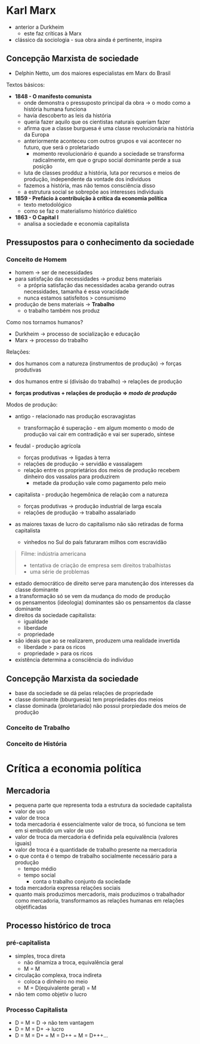 # Karl Marx
- anterior a Durkheim
  - este faz críticas à Marx
- clássico da sociologia - sua obra ainda é pertinente, inspira

## Concepção Marxista de sociedade
- Delphin Netto, um dos maiores especialistas em Marx do Brasil

Textos básicos:
- **1848 - O manifesto comunista**
  - onde demonstra o pressuposto principal da obra -> o modo como a história humana funciona
  - havia descoberto as leis da história
  - queria fazer aquilo que os cientistas naturais queriam fazer
  - afirma que a classe burguesa é uma classe revolucionária na história da Europa
  - anteriormente aconteceu com outros grupos e vai acontecer no futuro, que será o proletariado 
    - momento revolucionário é quando a sociedade se transforma radicalmente, em que o grupo social dominante perde a sua posição
  - luta de classes prodduz a história, luta por recursos e meios de produção, independente da vontade dos indivíduos
  - fazemos a história, mas não temos consciência disso
  - a estrutura social se sobrepõe aos interesses individuais
- **1859 - Prefácio à contribuição à crítica da economia política**
  - texto metodológico
  - como se faz o materialismo histórico dialético
- **1863 - O Capital I**
  - analisa a sociedade e economia capitalista


## Pressupostos para o conhecimento da sociedade

### Conceito de Homem
- homem ->  ser de necessidades
- para satisfação das necessidades -> produz bens materiais
  - a própria satisfação das necessidades acaba gerando outras necessidades, tamanha é essa voracidade
  - nunca estamos satisfeitos > consumismo
- produção de bens materiais -> **Trabalho**
  - o trabalho também nos produz


Como nos tornamos humanos?
- Durkheim -> processo de socialização e educação
- Marx -> processo do trabalho

Relações:
- dos humanos com a natureza (instrumentos de produção) -> forças produtivas
- dos humanos entre si (divisão do trabalho) -> relações de produção


- **forças produtivas + relações de produção => *modo de produção***

Modos de produção:
- antigo - relacionado nas produção escravagistas
  - transformação é superação - em algum momento o modo de produção vai cair em contradição e vai ser superado, síntese
- feudal - produção agrícola
  - forças produtivas -> ligadas à terra
  - relações de produção -> servidão e vassalagem
  - relação entre os proprietários dos meios de produção recebem dinheiro dos vassalos para produzirem
    - metade da produção vale como pagamento pelo meio
- capitalista - produção hegemônica de relação com a natureza
  - forças produtivas -> produção industrial de larga escala
  - relações de produção -> trabalho assalariado


- as maiores taxas de lucro do capitalismo não são retiradas de forma capitalista
  - vinhedos no Sul do país faturaram milhos com escravidão

> Filme: indústria americana
> - tentativa de criação de empresa sem direitos trabalhistas
> - uma série de problemas


- estado democrático de direito serve para manutenção dos interesses da classe dominante
- a transformação só se vem da mudança do modo de produção
- os pensamentos (ideologia) dominantes são os pensamentos da classe dominante
- direitos da sociedade capitalista:
  - igualdade
  - liberdade
  - propriedade
- são ideais que ao se realizarem, produzem uma realidade invertida
  - liberdade > para os ricos
  - propriedade > para os ricos
- existência determina a consciência do indivíduo


## Concepção Marxista da sociedade
- base da sociedade se dá pelas relações de propriedade
- classe dominante (bburguesia) tem propriedades dos meios
- classe dominada (proletariado) não possui prorpiedade dos meios de produção

### Conceito de Trabalho

### Conceito de História


# Crítica a economia política
## Mercadoria
- pequena parte que representa toda a estrutura da sociedade capitalista
- valor de uso
- valor de troca
- toda mercadoria é essencialmente valor de troca, só funciona se tem em si embutido um valor de uso
- valor de troca da mercadoria é definida pela equivalência (valores iguais)
- valor de troca é a quantidade de trabalho presente na mercadoria
- o que conta é o tempo de trabalho socialmente necessário para a produção
  - tempo médio
  - tempo social
    - conta o trabalho conjunto da sociedade
- toda mercadoria expressa relações sociais
- quanto mais produzimos mercadoris, mais produzimos o trabalhador como mercadoria, transformamos as relações humanas em relações objetificadas


## Processo histórico de troca
### pré-capitalista
- simples, troca direta
  - não dinamiza a troca, equivalência geral
  - M = M
- circulação complexa, troca indireta
  - coloca o dinheiro no meio
  - M = D(equivalente geral) = M
- não tem como objetiv o lucro

### Processo Capitalista
- D = M = D -> não tem vantagem
- D = M = D+ -> lucro
- D = M = D+ = M = D++ = M = D+++...
